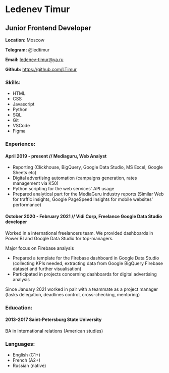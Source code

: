 # Ledenev Timur

## Junior Frontend Developer

**Location:** Moscow

**Telegram:** @ledtimur

**Email:** ledenev-timur@ya.ru

**Github:** https://github.com/LTimur

### Skills:
* HTML
* CSS
* Javascript
* Python
* SQL
* Git
* VSCode
* Figma

### Experience:

#### April 2019 - present // Mediaguru, Web Analyst

- Reporting (Clickhouse, BigQuery, Google Data Studio, MS Excel, Google Sheets etc)
- Digital advertising automation (campaigns generation, rates management via K50)
- Python scripting for the web services' API usage
- Prepared analytical part for the MediaGuru industry reports (Similar Web for traffic insights, Google PageSpeed Insights for mobile websites' performance)

#### October 2020 - February 2021 // Vidi Corp, Freelance Google Data Studio developer 

Worked in a international freelancers team. We provided dashboards in Power BI and Google Data Studio for top-managers.

Major focus on Firebase analysis
- Prepared a template for the Firebase dashboard in Google Data Studio (collecting KPIs needed, extracting data from Google BigQuery Firebase dataset and further visualisation)
- Participated in projects concerning dashboards for digital advertising analysis

Since January 2021 worked in pair with a teammate as a project manager (tasks delegation, deadlines control, cross-checking, mentoring)

### Education:
#### 2013-2017 Saint-Petersburg State University

BA in International relations (American studies)

### Languages:
* English (С1+)
* French (A2+)
* Russian (native)